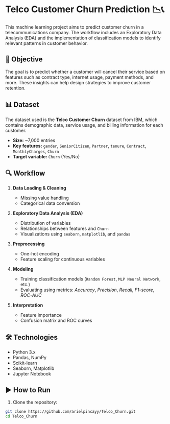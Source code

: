 # Telco Customer Churn Prediction 📉📞

This machine learning project aims to predict customer churn in a telecommunications company. The workflow includes an Exploratory Data Analysis (EDA) and the implementation of classification models to identify relevant patterns in customer behavior.

## 🧠 Objective

The goal is to predict whether a customer will cancel their service based on features such as contract type, internet usage, payment methods, and more. These insights can help design strategies to improve customer retention.

## 📊 Dataset

The dataset used is the **Telco Customer Churn** dataset from IBM, which contains demographic data, service usage, and billing information for each customer.

- **Size:** ~7,000 entries  
- **Key features:** `gender`, `SeniorCitizen`, `Partner`, `tenure`, `Contract`, `MonthlyCharges`, `Churn`  
- **Target variable:** `Churn` (Yes/No)

## 🔍 Workflow

1. **Data Loading & Cleaning**  
   - Missing value handling  
   - Categorical data conversion

2. **Exploratory Data Analysis (EDA)**  
   - Distribution of variables  
   - Relationships between features and `Churn`  
   - Visualizations using `seaborn`, `matplotlib`, and `pandas`

3. **Preprocessing**  
   - One-hot encoding  
   - Feature scaling for continuous variables

4. **Modeling**  
   - Training classification models (`Random Forest`, `MLP Neural Network`, etc.)  
   - Evaluating using metrics: *Accuracy*, *Precision*, *Recall*, *F1-score*, *ROC-AUC*

5. **Interpretation**  
   - Feature importance  
   - Confusion matrix and ROC curves

## 🛠️ Technologies

- Python 3.x  
- Pandas, NumPy  
- Scikit-learn  
- Seaborn, Matplotlib  
- Jupyter Notebook

## ▶️ How to Run

1. Clone the repository:

```bash
git clone https://github.com/arielpincayy/Telco_Churn.git
cd Telco_Churn
